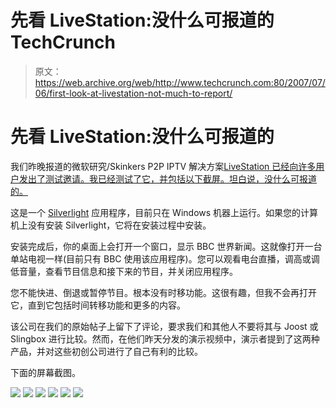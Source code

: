 # 先看 LiveStation:没什么可报道的 TechCrunch

> 原文：<https://web.archive.org/web/http://www.techcrunch.com:80/2007/07/06/first-look-at-livestation-not-much-to-report/>

# 先看 LiveStation:没什么可报道的

我们昨晚报道的微软研究/Skinkers P2P IPTV 解决方案[LiveStation 已经向许多用户发出了测试邀请。我已经测试了它，并包括以下截屏。坦白说，没什么可报道的。](https://web.archive.org/web/20221003223448/http://www.beta.techcrunch.com/2007/07/06/microsoft-livestation-slingbox-without-the-box/)

这是一个 [Silverlight](https://web.archive.org/web/20221003223448/http://www.beta.techcrunch.com/2007/05/01/take-time-to-understand-silverlight-its-important/) 应用程序，目前只在 Windows 机器上运行。如果您的计算机上没有安装 Silverlight，它将在安装过程中安装。

安装完成后，你的桌面上会打开一个窗口，显示 BBC 世界新闻。这就像打开一台单站电视一样(目前只有 BBC 使用该应用程序)。您可以观看电台直播，调高或调低音量，查看节目信息和接下来的节目，并关闭应用程序。

您不能快进、倒退或暂停节目。根本没有时移功能。这很有趣，但我不会再打开它，直到它包括时间转移功能和更多的内容。

该公司在我们的原始帖子上留下了评论，要求我们和其他人不要将其与 Joost 或 Slingbox 进行比较。然而，在他们昨天分发的演示视频中，演示者提到了这两种产品，并对这些初创公司进行了自己有利的比较。

下面的屏幕截图。

![](img/fe6762abba55d9c1288944c7ba556100.png)
![](img/05c10a5acc084bbf3a12eba1937105b4.png)
![](img/7076f29f12e171bcd780fdf2e9177ccd.png)
![](img/b7d65edda9a6dabfe9fb88f1f890a44e.png)
![](img/5794cef203d2135f5a6b36f6f98fff6e.png)
![](img/1bce3b9a268217afe5c050cd2312c391.png)